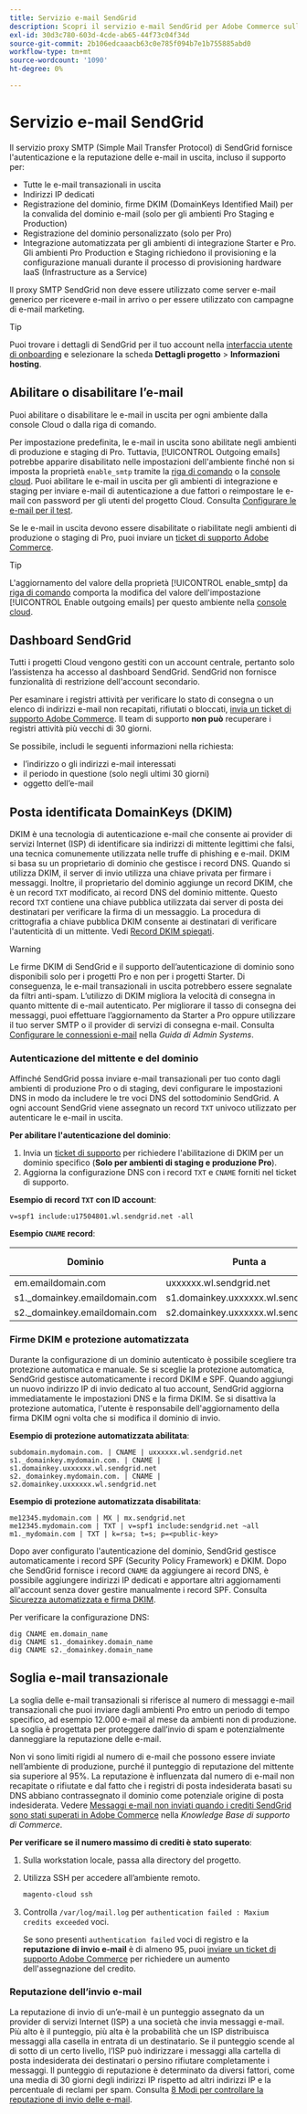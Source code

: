 ```yaml
---
title: Servizio e-mail SendGrid
description: Scopri il servizio e-mail SendGrid per Adobe Commerce sull’infrastruttura cloud e come verificare la configurazione DNS.
exl-id: 30d3c780-603d-4cde-ab65-44f73c04f34d
source-git-commit: 2b106edcaaacb63c0e785f094b7e1b755885abd0
workflow-type: tm+mt
source-wordcount: '1090'
ht-degree: 0%

---
```


# Servizio e-mail SendGrid

Il servizio proxy SMTP (Simple Mail Transfer Protocol) di SendGrid fornisce l&#39;autenticazione e la reputazione delle e-mail in uscita, incluso il supporto per:

* Tutte le e-mail transazionali in uscita
* Indirizzi IP dedicati
* Registrazione del dominio, firme DKIM (DomainKeys Identified Mail) per la convalida del dominio e-mail (solo per gli ambienti Pro Staging e Production)
* Registrazione del dominio personalizzato (solo per Pro)
* Integrazione automatizzata per gli ambienti di integrazione Starter e Pro. Gli ambienti Pro Production e Staging richiedono il provisioning e la configurazione manuali durante il processo di provisioning hardware IaaS (Infrastructure as a Service)

Il proxy SMTP SendGrid non deve essere utilizzato come server e-mail generico per ricevere e-mail in arrivo o per essere utilizzato con campagne di e-mail marketing.

>[!TIP]
>
>Puoi trovare i dettagli di SendGrid per il tuo account nella [interfaccia utente di onboarding](https://cloud.magento.com) e selezionare la scheda **Dettagli progetto** > **Informazioni hosting**.

## Abilitare o disabilitare l’e-mail

Puoi abilitare o disabilitare le e-mail in uscita per ogni ambiente dalla console Cloud o dalla riga di comando.

Per impostazione predefinita, le e-mail in uscita sono abilitate negli ambienti di produzione e staging di Pro. Tuttavia, [!UICONTROL Outgoing emails] potrebbe apparire disabilitato nelle impostazioni dell&#39;ambiente finché non si imposta la proprietà `enable_smtp` tramite la [riga di comando](outgoing-emails.md#enable-emails-in-the-cli) o la [console cloud](outgoing-emails.md#enable-emails-in-the-cloud-console). Puoi abilitare le e-mail in uscita per gli ambienti di integrazione e staging per inviare e-mail di autenticazione a due fattori o reimpostare le e-mail con password per gli utenti del progetto Cloud. Consulta [Configurare le e-mail per il test](outgoing-emails.md).

Se le e-mail in uscita devono essere disabilitate o riabilitate negli ambienti di produzione o staging di Pro, puoi inviare un [ticket di supporto Adobe Commerce](https://experienceleague.adobe.com/en/docs/commerce-knowledge-base/kb/help-center-guide/magento-help-center-user-guide).

>[!TIP]
>
>L&#39;aggiornamento del valore della proprietà [!UICONTROL enable_smtp] da [riga di comando](outgoing-emails.md#enable-emails-in-the-cli) comporta la modifica del valore dell&#39;impostazione [!UICONTROL Enable outgoing emails] per questo ambiente nella [console cloud](outgoing-emails.md#enable-emails-in-the-cloud-console).

## Dashboard SendGrid

Tutti i progetti Cloud vengono gestiti con un account centrale, pertanto solo l’assistenza ha accesso al dashboard SendGrid. SendGrid non fornisce funzionalità di restrizione dell&#39;account secondario.

Per esaminare i registri attività per verificare lo stato di consegna o un elenco di indirizzi e-mail non recapitati, rifiutati o bloccati, [invia un ticket di supporto Adobe Commerce](https://experienceleague.adobe.com/en/docs/commerce-knowledge-base/kb/help-center-guide/magento-help-center-user-guide#submit-ticket). Il team di supporto **non può** recuperare i registri attività più vecchi di 30 giorni.

Se possibile, includi le seguenti informazioni nella richiesta:

* l’indirizzo o gli indirizzi e-mail interessati
* il periodo in questione (solo negli ultimi 30 giorni)
* oggetto dell’e-mail

## Posta identificata DomainKeys (DKIM)

DKIM è una tecnologia di autenticazione e-mail che consente ai provider di servizi Internet (ISP) di identificare sia indirizzi di mittente legittimi che falsi, una tecnica comunemente utilizzata nelle truffe di phishing e e-mail. DKIM si basa su un proprietario di dominio che gestisce i record DNS. Quando si utilizza DKIM, il server di invio utilizza una chiave privata per firmare i messaggi. Inoltre, il proprietario del dominio aggiunge un record DKIM, che è un record `TXT` modificato, ai record DNS del dominio mittente. Questo record `TXT` contiene una chiave pubblica utilizzata dai server di posta dei destinatari per verificare la firma di un messaggio. La procedura di crittografia a chiave pubblica DKIM consente ai destinatari di verificare l&#39;autenticità di un mittente. Vedi [Record DKIM spiegati](https://docs.sendgrid.com/ui/account-and-settings/dkim-records).

>[!WARNING]
>
>Le firme DKIM di SendGrid e il supporto dell’autenticazione di dominio sono disponibili solo per i progetti Pro e non per i progetti Starter. Di conseguenza, le e-mail transazionali in uscita potrebbero essere segnalate da filtri anti-spam. L’utilizzo di DKIM migliora la velocità di consegna in quanto mittente di e-mail autenticato. Per migliorare il tasso di consegna dei messaggi, puoi effettuare l’aggiornamento da Starter a Pro oppure utilizzare il tuo server SMTP o il provider di servizi di consegna e-mail. Consulta [Configurare le connessioni e-mail](https://experienceleague.adobe.com/en/docs/commerce-admin/systems/communications/email-communications) nella _Guida di Admin Systems_.

### Autenticazione del mittente e del dominio

Affinché SendGrid possa inviare e-mail transazionali per tuo conto dagli ambienti di produzione Pro o di staging, devi configurare le impostazioni DNS in modo da includere le tre voci DNS del sottodominio SendGrid. A ogni account SendGrid viene assegnato un record `TXT` univoco utilizzato per autenticare le e-mail in uscita.

**Per abilitare l&#39;autenticazione del dominio**:

1. Invia un [ticket di supporto](https://experienceleague.adobe.com/en/docs/commerce-knowledge-base/kb/help-center-guide/magento-help-center-user-guide#submit-ticket) per richiedere l&#39;abilitazione di DKIM per un dominio specifico (**Solo per ambienti di staging e produzione Pro**).
1. Aggiorna la configurazione DNS con i record `TXT` e `CNAME` forniti nel ticket di supporto.

**Esempio di record `TXT` con ID account**:

```text
v=spf1 include:u17504801.wl.sendgrid.net -all
```

**Esempio `CNAME` record**:

| Dominio | Punta a | Tipo di record |
| ---------- | ---------- | ------------- |
| em.emaildomain.com | uxxxxxx.wl.sendgrid.net | CNAME |
| s1._domainkey.emaildomain.com | s1.domainkey.uxxxxxx.wl.sendgrid.net | CNAME |
| s2._domainkey.emaildomain.com | s2.domainkey.uxxxxxx.wl.sendgrid.net | CNAME |

### Firme DKIM e protezione automatizzata

Durante la configurazione di un dominio autenticato è possibile scegliere tra protezione automatica e manuale. Se si sceglie la protezione automatica, SendGrid gestisce automaticamente i record DKIM e SPF. Quando aggiungi un nuovo indirizzo IP di invio dedicato al tuo account, SendGrid aggiorna immediatamente le impostazioni DNS e la firma DKIM. Se si disattiva la protezione automatica, l&#39;utente è responsabile dell&#39;aggiornamento della firma DKIM ogni volta che si modifica il dominio di invio.

**Esempio di protezione automatizzata abilitata**:

```text
subdomain.mydomain.com. | CNAME | uxxxxxx.wl.sendgrid.net
s1._domainkey.mydomain.com. | CNAME | s1.domainkey.uxxxxxx.wl.sendgrid.net
s2._domainkey.mydomain.com. | CNAME | s2.domainkey.uxxxxxx.wl.sendgrid.net
```

**Esempio di protezione automatizzata disabilitata**:

```text
me12345.mydomain.com | MX | mx.sendgrid.net
me12345.mydomain.com | TXT | v=spf1 include:sendgrid.net ~all
m1._mydomain.com | TXT | k=rsa; t=s; p=<public-key>
```

Dopo aver configurato l&#39;autenticazione del dominio, SendGrid gestisce automaticamente i record SPF (Security Policy Framework) e DKIM. Dopo che SendGrid fornisce i record `CNAME` da aggiungere ai record DNS, è possibile aggiungere indirizzi IP dedicati e apportare altri aggiornamenti all&#39;account senza dover gestire manualmente i record SPF. Consulta [Sicurezza automatizzata e firma DKIM](https://docs.sendgrid.com/ui/account-and-settings/dkim-records#automated-security-and-your-dkim-signature).

Per verificare la configurazione DNS:

```terminal
dig CNAME em.domain_name
dig CNAME s1._domainkey.domain_name
dig CNAME s2._domainkey.domain_name
```

## Soglia e-mail transazionale

La soglia delle e-mail transazionali si riferisce al numero di messaggi e-mail transazionali che puoi inviare dagli ambienti Pro entro un periodo di tempo specifico, ad esempio 12.000 e-mail al mese da ambienti non di produzione. La soglia è progettata per proteggere dall’invio di spam e potenzialmente danneggiare la reputazione delle e-mail.

Non vi sono limiti rigidi al numero di e-mail che possono essere inviate nell’ambiente di produzione, purché il punteggio di reputazione del mittente sia superiore al 95%. La reputazione è influenzata dal numero di e-mail non recapitate o rifiutate e dal fatto che i registri di posta indesiderata basati su DNS abbiano contrassegnato il dominio come potenziale origine di posta indesiderata. Vedere [Messaggi e-mail non inviati quando i crediti SendGrid sono stati superati in Adobe Commerce](https://experienceleague.adobe.com/en/docs/commerce-knowledge-base/kb/troubleshooting/miscellaneous/emails-not-being-sent-sendgrid-credits-exceeded) nella _Knowledge Base di supporto di Commerce_.

**Per verificare se il numero massimo di crediti è stato superato**:

1. Sulla workstation locale, passa alla directory del progetto.

1. Utilizza SSH per accedere all’ambiente remoto.

   ```bash
   magento-cloud ssh
   ```

1. Controlla `/var/log/mail.log` per `authentication failed : Maxium credits exceeded` voci.

   Se sono presenti `authentication failed` voci di registro e la **reputazione di invio e-mail** è di almeno 95, puoi [inviare un ticket di supporto Adobe Commerce](https://experienceleague.adobe.com/en/docs/commerce-knowledge-base/kb/help-center-guide/magento-help-center-user-guide#submit-ticket) per richiedere un aumento dell&#39;assegnazione del credito.

### Reputazione dell’invio e-mail

La reputazione di invio di un’e-mail è un punteggio assegnato da un provider di servizi Internet (ISP) a una società che invia messaggi e-mail. Più alto è il punteggio, più alta è la probabilità che un ISP distribuisca messaggi alla casella in entrata di un destinatario. Se il punteggio scende al di sotto di un certo livello, l’ISP può indirizzare i messaggi alla cartella di posta indesiderata dei destinatari o persino rifiutare completamente i messaggi. Il punteggio di reputazione è determinato da diversi fattori, come una media di 30 giorni degli indirizzi IP rispetto ad altri indirizzi IP e la percentuale di reclami per spam. Consulta [8 Modi per controllare la reputazione di invio delle e-mail](https://sendgrid.com/en-us/blog/5-ways-check-sending-reputation).
